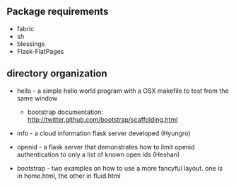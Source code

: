 Package requirements
--------------------
* fabric
* sh
* blessings
* Flask-FlatPages

directory organization
----------------------

* hello - a simple hello world program with a OSX makefile to test from the same window
  * bootstrap documentation: http://twitter.github.com/bootstrap/scaffolding.html


* info - a cloud information flask server developed (Hyungro)

* openid - a flask server that demonstrates how to limit openid authentication to only a list of known open ids (Heshan)

* bootstrap - two examples on how to use a more fancyful layout. one is in home.html, the other in fluid.html  
